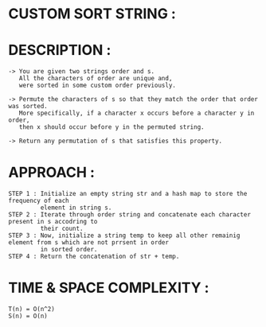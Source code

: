 # CUSTOM SORT STRING : 

# DESCRIPTION :
    -> You are given two strings order and s. 
       All the characters of order are unique and,
       were sorted in some custom order previously.

    -> Permute the characters of s so that they match the order that order was sorted.
       More specifically, if a character x occurs before a character y in order,
       then x should occur before y in the permuted string.

    -> Return any permutation of s that satisfies this property.

# APPROACH :
    STEP 1 : Initialize an empty string str and a hash map to store the frequency of each
             element in string s.
    STEP 2 : Iterate through order string and concatenate each character present in s accodring to
             their count.
    STEP 3 : Now, initialize a string temp to keep all other remainig element from s which are not prrsent in order
             in sorted order.
    STEP 4 : Return the concatenation of str + temp.

# TIME & SPACE COMPLEXITY :
    T(n) = O(n^2)
    S(n) = O(n)